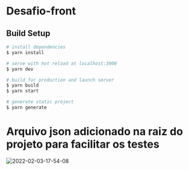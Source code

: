 # Desafio-front

## Build Setup

```bash
# install dependencies
$ yarn install

# serve with hot reload at localhost:3000
$ yarn dev

# build for production and launch server
$ yarn build
$ yarn start

# generate static project
$ yarn generate
```
# Arquivo json adicionado na raiz do projeto para facilitar os testes
![2022-02-03-17-54-08](https://user-images.githubusercontent.com/53521650/152427646-b15a0b6a-2347-4eeb-9988-da0798c2f70d.gif)
